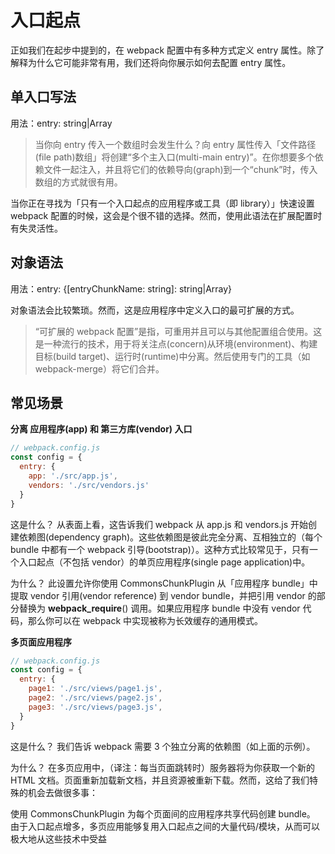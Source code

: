 # 入口起点

正如我们在起步中提到的，在 webpack 配置中有多种方式定义 entry 属性。除了解释为什么它可能非常有用，我们还将向你展示如何去配置 entry 属性。

## 单入口写法

用法：entry: string|Array<string>

> 当你向 entry 传入一个数组时会发生什么？向 entry 属性传入「文件路径(file path)数组」将创建“多个主入口(multi-main entry)”。在你想要多个依赖文件一起注入，并且将它们的依赖导向(graph)到一个“chunk”时，传入数组的方式就很有用。

当你正在寻找为「只有一个入口起点的应用程序或工具（即 library）」快速设置 webpack 配置的时候，这会是个很不错的选择。然而，使用此语法在扩展配置时有失灵活性。

## 对象语法

用法：entry: {[entryChunkName: string]: string|Array<string>}

对象语法会比较繁琐。然而，这是应用程序中定义入口的最可扩展的方式。

> “可扩展的 webpack 配置”是指，可重用并且可以与其他配置组合使用。这是一种流行的技术，用于将关注点(concern)从环境(environment)、构建目标(build target)、运行时(runtime)中分离。然后使用专门的工具（如 webpack-merge）将它们合并。

## 常见场景

**分离 应用程序(app) 和 第三方库(vendor) 入口**

```js
// webpack.config.js
const config = {
  entry: {
    app: './src/app.js',
    vendors: './src/vendors.js'
  }
}
```

这是什么？
从表面上看，这告诉我们 webpack 从 app.js 和 vendors.js 开始创建依赖图(dependency graph)。这些依赖图是彼此完全分离、互相独立的（每个 bundle 中都有一个 webpack 引导(bootstrap)）。这种方式比较常见于，只有一个入口起点（不包括 vendor）的单页应用程序(single page application)中。

为什么？
此设置允许你使用 CommonsChunkPlugin 从「应用程序 bundle」中提取 vendor 引用(vendor reference) 到 vendor bundle，并把引用 vendor 的部分替换为 __webpack_require__() 调用。如果应用程序 bundle 中没有 vendor 代码，那么你可以在 webpack 中实现被称为长效缓存的通用模式。

**多页面应用程序**

```js
// webpack.config.js
const config = {
  entry: {
    page1: './src/views/page1.js',
    page2: './src/views/page2.js',
    page3: './src/views/page3.js',
  }
}
```

这是什么？
我们告诉 webpack 需要 3 个独立分离的依赖图（如上面的示例）。

为什么？
在多页应用中，（译注：每当页面跳转时）服务器将为你获取一个新的 HTML 文档。页面重新加载新文档，并且资源被重新下载。然而，这给了我们特殊的机会去做很多事：

使用 CommonsChunkPlugin 为每个页面间的应用程序共享代码创建 bundle。
由于入口起点增多，多页应用能够复用入口起点之间的大量代码/模块，从而可以极大地从这些技术中受益